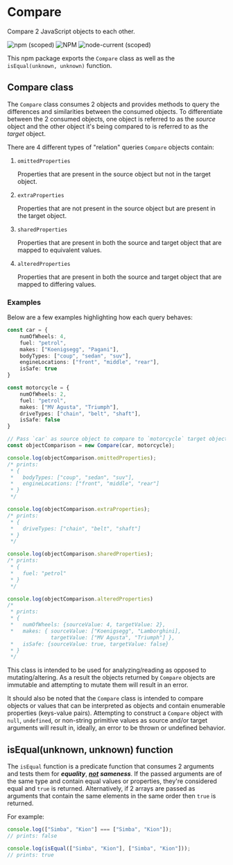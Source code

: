 # Compare

Compare 2 JavaScript objects to each other.

![npm (scoped)][1] ![NPM][2] ![node-current (scoped)][3]

This npm package exports the `Compare` class as well as the
`isEqual(unknown, unknown)` function.

## Compare class

The `Compare` class consumes 2 objects and provides methods to query the
differences and similarities between the consumed objects. To differentiate
between the 2 consumed objects, one object is referred to as the *source* object
and the other object it's being compared to is referred to as the *target*
object.

There are 4 different types of "relation" queries `Compare` objects
contain:

1. `omittedProperties`

    Properties that are present in the source object but not in the target
    object.

1. `extraProperties`

    Properties that are not present in the source object but are present in the
    target object.

1. `sharedProperties`

    Properties that are present in both the source and target object that are
    mapped to equivalent values.

1. `alteredProperties`

    Properties that are present in both the source and target object that are
    mapped to differing values.

### Examples

Below are a few examples highlighting how each query behaves:

```typescript
const car = {
    numOfWheels: 4,
    fuel: "petrol",
    makes: ["Koenigsegg", "Pagani"],
    bodyTypes: ["coup", "sedan", "suv"],
    engineLocations: ["front", "middle", "rear"],
    isSafe: true
}

const motorcycle = {
    numOfWheels: 2,
    fuel: "petrol",
    makes: ["MV Agusta", "Triumph"],
    driveTypes: ["chain", "belt", "shaft"],
    isSafe: false
}

// Pass `car` as source object to compare to `motorcycle` target object
const objectComparison = new Compare(car, motorcycle);

console.log(objectComparison.omittedProperties);
/* prints:
 * {
 *   bodyTypes: ["coup", "sedan", "suv"],
 *   engineLocations: ["front", "middle", "rear"]
 * }
 */

console.log(objectComparison.extraProperties);
/* prints:
 * {
 *   driveTypes: ["chain", "belt", "shaft"]
 * }
 */

console.log(objectComparison.sharedProperties);
/* prints:
 * {
 *   fuel: "petrol"
 * }
 */

console.log(objectComparison.alteredProperties)
/*
 * prints:
 * {
 *   numOfWheels: {sourceValue: 4, targetValue: 2},
 *   makes: { sourceValue: ["Koenigsegg", "Lamborghini],
              targetValue: ["MV Agusta", "Triumph"] },
 *   isSafe: {sourceValue: true, targetValue: false}
 * }
 */
```

This class is intended to be used for analyzing/reading as opposed to
mutating/altering. As a result the objects returned by `Compare` objects
are immutable and attempting to mutate them will result in an error.

It should also be noted that the `Compare` class is intended to compare
objects or values that can be interpreted as objects and contain enumerable
properties (keys-value pairs). Attempting to construct a `Compare` object with
`null`, `undefined`, or non-string primitive values as source and/or target
arguments will result in, ideally, an error to be thrown or undefined behavior.

## isEqual(unknown, unknown) function

The `isEqual` function is a predicate function that consumes 2 arguments and
tests them for ***equality***, <u>***not***</u> ***sameness***. If the passed
arguments are of the same type and contain equal values or properties, they're
considered equal and `true` is returned. Alternatively, if 2 arrays are passed
as arguments that contain the same elements in the same order then `true` is
returned.

For example:

```typescript
console.log(["Simba", "Kion"] === ["Simba", "Kion"]);
// prints: false

console.log(isEqual(["Simba", "Kion"], ["Simba", "Kion"]));
// prints: true
```

[1]: https://img.shields.io/npm/v/@snaplib/compare?color=%2366ff66&logo=npm&style=flat-square
[2]: https://img.shields.io/npm/l/@snaplib/compare?color=%2366ff66&style=flat-square
[3]: https://img.shields.io/node/v/@snaplib/compare?color=%2366ff66&&logo=node.js&style=flat-square
